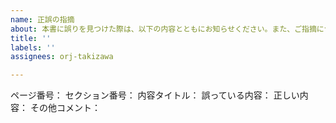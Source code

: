 ```yaml
---
name: 正誤の指摘
about: 本書に誤りを見つけた際は、以下の内容とともにお知らせください。また、ご指摘については1件ずつ別のissueとしてください。
title: ''
labels: ''
assignees: orj-takizawa

---
```


ページ番号：
セクション番号：
内容タイトル：
誤っている内容：
正しい内容：
その他コメント：
